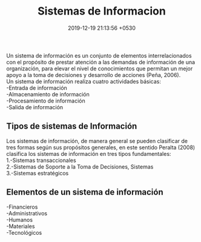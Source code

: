 ﻿---
layout: post
title:  "Sistemas de Informacion"
date:   2019-12-19 21:13:56 +0530
categories: Clases IntroduccionAlSoftware
---
<p>Un sistema de información es un conjunto de elementos interrelacionados con el propósito de prestar atención a las demandas de información de una organización, para elevar el nivel de conocimientos que permitan un mejor apoyo a la toma de decisiones y desarrollo de acciones (Peña, 2006).<br>
Un sistema de información realiza cuatro actividades básicas:<br>
-Entrada de información<br>
-Almacenamiento de información<br>
-Procesamiento de información<br>
-Salida de información</p>
<h2>Tipos de sistemas de Información</h2>
<p>Los sistemas de información, de manera general se pueden clasificar de tres formas según sus propósitos generales, en este sentido Peralta (2008) clasifica los sistemas de información en tres tipos fundamentales:<br>
1.-Sistemas transaccionales<br>
2.-Sistemas de Soporte a la Toma de Decisiones, Sistemas<br>
3.-Sistemas estratégicos</p>
<h2>Elementos de un sistema de información</h2>
<p>-Financieros<br>
-Administrativos<br>
-Humanos<br>
-Materiales<br>
-Tecnológicos<br>
